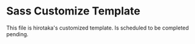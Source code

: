 # Sass Customize Template

This file is hirotaka's customized template. Is scheduled to be completed pending.
